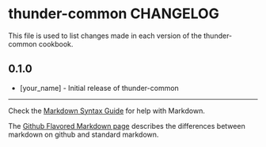 thunder-common CHANGELOG
========================

This file is used to list changes made in each version of the thunder-common cookbook.

0.1.0
-----
- [your_name] - Initial release of thunder-common

- - -
Check the [Markdown Syntax Guide](http://daringfireball.net/projects/markdown/syntax) for help with Markdown.

The [Github Flavored Markdown page](http://github.github.com/github-flavored-markdown/) describes the differences between markdown on github and standard markdown.
